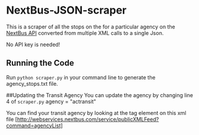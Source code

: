 # NextBus-JSON-scraper
This is a scraper of all the stops on the for a particular agency on the [NextBus API](http://api-portal.anypoint.mulesoft.com/nextbus/api/nextbus-api) converted from multiple XML calls to a single Json.

No API key is needed!

## Running the Code
Run <code>python scraper.py</code> in your command line to generate the agency_stops.txt file.

##Updating the Transit Agency
You can update the agency by changing line 4 of <code>scraper.py</code>
	agency = "actransit"

You can find your transit agency by looking at the tag element on this xml file [http://webservices.nextbus.com/service/publicXMLFeed?command=agencyList]